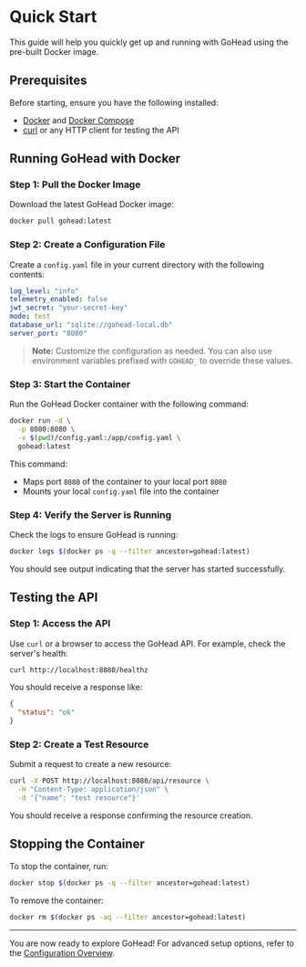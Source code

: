 # Quick Start

This guide will help you quickly get up and running with GoHead using the pre-built Docker image.

## Prerequisites
Before starting, ensure you have the following installed:

- [Docker](https://www.docker.com/) and [Docker Compose](https://docs.docker.com/compose/)
- [curl](https://curl.se/) or any HTTP client for testing the API

## Running GoHead with Docker

### Step 1: Pull the Docker Image
Download the latest GoHead Docker image:

```bash
docker pull gohead:latest
```

### Step 2: Create a Configuration File
Create a `config.yaml` file in your current directory with the following contents:

```yaml
log_level: "info"
telemetry_enabled: false
jwt_secret: "your-secret-key"
mode: test
database_url: "sqlite://gohead-local.db"
server_port: "8080"
```

> **Note:** Customize the configuration as needed. You can also use environment variables prefixed with `GOHEAD_` to override these values.

### Step 3: Start the Container
Run the GoHead Docker container with the following command:

```bash
docker run -d \
  -p 8080:8080 \
  -v $(pwd)/config.yaml:/app/config.yaml \
  gohead:latest
```

This command:
- Maps port `8080` of the container to your local port `8080`
- Mounts your local `config.yaml` file into the container

### Step 4: Verify the Server is Running
Check the logs to ensure GoHead is running:

```bash
docker logs $(docker ps -q --filter ancestor=gohead:latest)
```

You should see output indicating that the server has started successfully.

## Testing the API

### Step 1: Access the API
Use `curl` or a browser to access the GoHead API. For example, check the server's health:

```bash
curl http://localhost:8080/healthz
```

You should receive a response like:

```json
{
  "status": "ok"
}
```

### Step 2: Create a Test Resource
Submit a request to create a new resource:

```bash
curl -X POST http://localhost:8080/api/resource \
  -H "Content-Type: application/json" \
  -d '{"name": "test resource"}'
```

You should receive a response confirming the resource creation.

## Stopping the Container
To stop the container, run:

```bash
docker stop $(docker ps -q --filter ancestor=gohead:latest)
```

To remove the container:

```bash
docker rm $(docker ps -aq --filter ancestor=gohead:latest)
```

---
You are now ready to explore GoHead! For advanced setup options, refer to the [Configuration Overview](configuration-overview.md).
